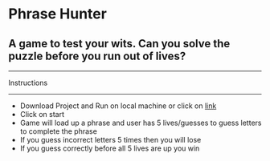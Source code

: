 # Phrase Hunter

## A game to test your wits. Can you solve the puzzle before you run out of lives?

---

Instructions

---

- Download Project and Run on local machine or click on [link]("/")
- Click on start
- Game will load up a phrase and user has 5 lives/guesses to guess letters to complete the phrase
- If you guess incorrect letters 5 times then you will lose
- If you guess correctly before all 5 lives are up you win
